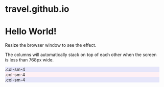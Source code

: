 # travel.github.io
<!DOCTYPE html>
<html lang="en">
<head>
  <tra>
</head>
<body>

<div class="container-fluid">
  <h1>Hello World!</h1>
  <p>Resize the browser window to see the effect.</p>
  <p>The columns will automatically stack on top of each other when the screen is less than 768px wide.</p>
  <div class="row">
    <div class="col-sm-4" style="background-color:lavender;">.col-sm-4</div>
    <div class="col-sm-4" style="background-color:lavenderblush;">.col-sm-4</div>
    <div class="col-sm-4" style="background-color:lavender;">.col-sm-4</div>
  </div>
</div>

</body>
</html>
